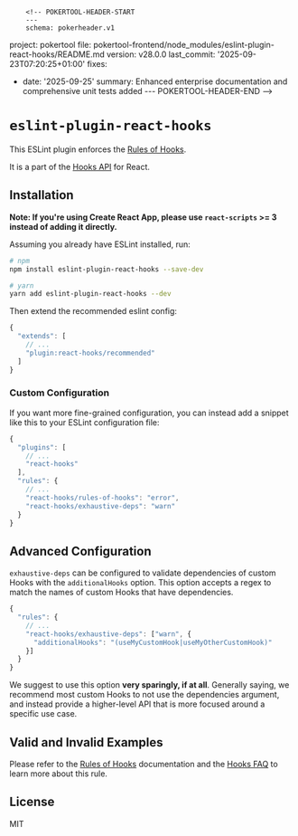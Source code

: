         <!-- POKERTOOL-HEADER-START
        ---
        schema: pokerheader.v1
project: pokertool
file: pokertool-frontend/node_modules/eslint-plugin-react-hooks/README.md
version: v28.0.0
last_commit: '2025-09-23T07:20:25+01:00'
fixes:
- date: '2025-09-25'
  summary: Enhanced enterprise documentation and comprehensive unit tests added
        ---
        POKERTOOL-HEADER-END -->
# `eslint-plugin-react-hooks`

This ESLint plugin enforces the [Rules of Hooks](https://reactjs.org/docs/hooks-rules.html).

It is a part of the [Hooks API](https://reactjs.org/docs/hooks-intro.html) for React.

## Installation

**Note: If you're using Create React App, please use `react-scripts` >= 3 instead of adding it directly.**

Assuming you already have ESLint installed, run:

```sh
# npm
npm install eslint-plugin-react-hooks --save-dev

# yarn
yarn add eslint-plugin-react-hooks --dev
```

Then extend the recommended eslint config:

```js
{
  "extends": [
    // ...
    "plugin:react-hooks/recommended"
  ]
}
```

### Custom Configuration

If you want more fine-grained configuration, you can instead add a snippet like this to your ESLint configuration file:

```js
{
  "plugins": [
    // ...
    "react-hooks"
  ],
  "rules": {
    // ...
    "react-hooks/rules-of-hooks": "error",
    "react-hooks/exhaustive-deps": "warn"
  }
}
```


## Advanced Configuration

`exhaustive-deps` can be configured to validate dependencies of custom Hooks with the `additionalHooks` option.
This option accepts a regex to match the names of custom Hooks that have dependencies.

```js
{
  "rules": {
    // ...
    "react-hooks/exhaustive-deps": ["warn", {
      "additionalHooks": "(useMyCustomHook|useMyOtherCustomHook)"
    }]
  }
}
```

We suggest to use this option **very sparingly, if at all**. Generally saying, we recommend most custom Hooks to not use the dependencies argument, and instead provide a higher-level API that is more focused around a specific use case.

## Valid and Invalid Examples

Please refer to the [Rules of Hooks](https://reactjs.org/docs/hooks-rules.html) documentation and the [Hooks FAQ](https://reactjs.org/docs/hooks-faq.html#what-exactly-do-the-lint-rules-enforce) to learn more about this rule.

## License

MIT
